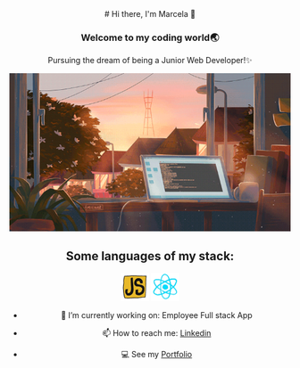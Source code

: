 <div id="header" align="center">
  # Hi there, I'm Marcela 👋
  
  ### Welcome to my coding world🌏 
  Pursuing the dream of being a Junior Web Developer!✨
  
  <img src="./gifs/calm.gif" alt="Landing Image" width="600"/>
  
  
  ## Some languages of my stack:
  <img src="./gifs/js.gif" alt="Javascript" width="50"/>
  <img src="./gifs/react.gif" alt="React" width="50"/>
  
  - 🔭 I’m currently working on: Employee Full stack App
  
  - 📫 How to reach me: [Linkedin](https://www.linkedin.com/in/wmarcelamejia) 
  
  - 💻 See my [Portfolio](https://marcelamejiao.github.io/Portfolio-Scss/) 

</div>
